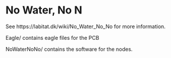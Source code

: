 <h1>No Water, No N</h1>
See https://labitat.dk/wiki/No_Water_No_No for more information.

Eagle/ contains eagle files for the PCB

NoWaterNoNo/ contains the software for the nodes.






